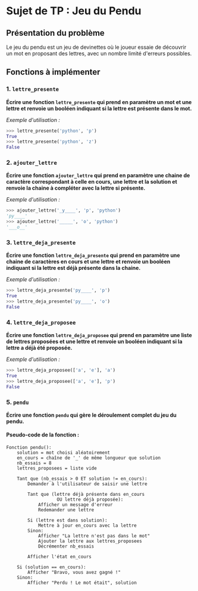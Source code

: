 # Sujet de TP : Jeu du Pendu

## Présentation du problème

Le jeu du pendu est un jeu de devinettes où le joueur essaie de découvrir un mot en proposant des lettres, avec un nombre limité d'erreurs possibles.

## Fonctions à implémenter

### 1. `lettre_presente`
**Écrire une fonction `lettre_presente` qui prend en paramètre un mot et une lettre et renvoie un booléen indiquant si la lettre est présente dans le mot.**

*Exemple d'utilisation :*
```python
>>> lettre_presente('python', 'p')
True
>>> lettre_presente('python', 'z')
False
```

### 2. `ajouter_lettre`
**Écrire une fonction `ajouter_lettre` qui prend en paramètre une chaine de caractère correspondant à celle en cours, une lettre et la solution et renvoie la chaine à compléter avec la lettre si présente.**

*Exemple d'utilisation :*
```python
>>> ajouter_lettre('_y____', 'p', 'python')
'py____'
>>> ajouter_lettre('_____', 'o', 'python')
'___o__'
```

### 3. `lettre_deja_presente`
**Écrire une fonction `lettre_deja_presente` qui prend en paramètre une chaine de caractères en cours et une lettre et renvoie un booléen indiquant si la lettre est déjà présente dans la chaine.**

*Exemple d'utilisation :*
```python
>>> lettre_deja_presente('py____', 'p')
True
>>> lettre_deja_presente('py____', 'o')
False
```

### 4. `lettre_deja_proposee`
**Écrire une fonction `lettre_deja_proposee` qui prend en paramètre une liste de lettres proposées et une lettre et renvoie un booléen indiquant si la lettre a déjà été proposée.**

*Exemple d'utilisation :*
```python
>>> lettre_deja_proposee(['a', 'e'], 'a')
True
>>> lettre_deja_proposee(['a', 'e'], 'p')
False
```

### 5. `pendu`
**Écrire une fonction `pendu` qui gère le déroulement complet du jeu du pendu.**

#### Pseudo-code de la fonction :
```
Fonction pendu():
    solution = mot choisi aléatoirement
    en_cours = chaîne de '_' de même longueur que solution
    nb_essais = 8
    lettres_proposees = liste vide

    Tant que (nb_essais > 0 ET solution != en_cours):
        Demander à l'utilisateur de saisir une lettre
        
        Tant que (lettre déjà présente dans en_cours 
                   OU lettre déjà proposée):
            Afficher un message d'erreur
            Redemander une lettre
        
        Si (lettre est dans solution):
            Mettre à jour en_cours avec la lettre
        Sinon:
            Afficher "La lettre n'est pas dans le mot"
            Ajouter la lettre aux lettres_proposees
            Décrémenter nb_essais
        
        Afficher l'état en_cours

    Si (solution == en_cours):
        Afficher "Bravo, vous avez gagné !"
    Sinon:
        Afficher "Perdu ! Le mot était", solution
```